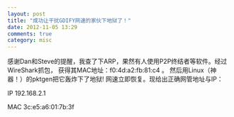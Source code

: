 ```yaml
---
layout: post
title: "成功让干扰GDIFY网速的家伙下地狱了！"
date: 2012-11-05 13:29
comments: true
category: misc
---
```


感谢Dan和Steve的提醒，我查了下ARP，果然有人使用P2P终结者等软件。经过WireShark抓包，
获得其MAC地址：f0:4d:a2:fb:81:c4 。 然后用Linux（神器！）的pktgen把它轰炸下了地狱!
网速立即恢复。现给出正确网管地址与IP：

IP 192.168.2.1

MAC 3c:e5:a6:01:7b:3f
